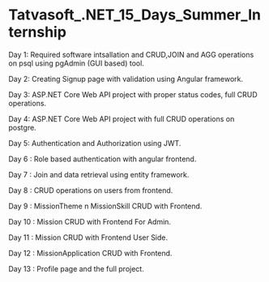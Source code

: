 # Tatvasoft_.NET_15_Days_Summer_Internship
Day 1: Required software intsallation and CRUD,JOIN and AGG operations on psql using pgAdmin (GUI based) tool. 

Day 2: Creating Signup page with validation using Angular framework.

Day 3: ASP.NET Core Web API project with proper status codes, full CRUD operations.

Day 4: ASP.NET Core Web API project with full CRUD operations on postgre.

Day 5: Authentication and Authorization using JWT.

Day 6 : Role based authentication with angular frontend.

Day 7 : Join and data retrieval using entity framework.

Day 8 : CRUD operations on users from frontend.

Day 9 : MissionTheme n MissionSkill CRUD with Frontend.

Day 10 : Mission CRUD with Frontend For Admin.

Day 11 : Mission CRUD with Frontend User Side.

Day 12 : MissionApplication CRUD with Frontend.

Day 13 : Profile page and the full project.
